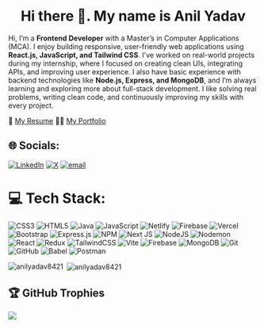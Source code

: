 <h1 align="center">Hi there 👋. My name is Anil Yadav</h1>

Hi, I’m a **Frontend Developer** with a Master’s in Computer Applications (MCA). I enjoy building responsive, user-friendly web applications using **React.js, JavaScript, and Tailwind CSS**. I've worked on real-world projects during my internship, where I focused on creating clean UIs, integrating APIs, and improving user experience. I also have basic experience with backend technologies like **Node.js, Express, and MongoDB**, and I’m always learning and exploring more about full-stack development. I like solving real problems, writing clean code, and continuously improving my skills with every project.

📄 [My Resume](https://github.com/AnilYadav8421/Resume/blob/main/Anil_Yadav_Resume.pdf)
🧑‍💻 [My Portfolio](https://portfolio-ivory-nine-10.vercel.app/)

## 🌐 Socials:
[![LinkedIn](https://img.shields.io/badge/LinkedIn-%230077B5.svg?logo=linkedin&logoColor=white)](https://linkedin.com/in/https://www.linkedin.com/in/anil-yadav-3111a9268/) [![X](https://img.shields.io/badge/X-black.svg?logo=X&logoColor=white)](https://x.com/https://x.com/anilyadav1108) [![email](https://img.shields.io/badge/Email-D14836?logo=gmail&logoColor=white)](mailto:anilyadav8149838058@gmail.com) 

# 💻 Tech Stack:
![CSS3](https://img.shields.io/badge/css3-%231572B6.svg?style=for-the-badge&logo=css3&logoColor=white) ![HTML5](https://img.shields.io/badge/html5-%23E34F26.svg?style=for-the-badge&logo=html5&logoColor=white) ![Java](https://img.shields.io/badge/java-%23ED8B00.svg?style=for-the-badge&logo=openjdk&logoColor=white) ![JavaScript](https://img.shields.io/badge/javascript-%23323330.svg?style=for-the-badge&logo=javascript&logoColor=%23F7DF1E) ![Netlify](https://img.shields.io/badge/netlify-%23000000.svg?style=for-the-badge&logo=netlify&logoColor=#00C7B7) ![Firebase](https://img.shields.io/badge/firebase-%23039BE5.svg?style=for-the-badge&logo=firebase) ![Vercel](https://img.shields.io/badge/vercel-%23000000.svg?style=for-the-badge&logo=vercel&logoColor=white) ![Bootstrap](https://img.shields.io/badge/bootstrap-%238511FA.svg?style=for-the-badge&logo=bootstrap&logoColor=white) ![Express.js](https://img.shields.io/badge/express.js-%23404d59.svg?style=for-the-badge&logo=express&logoColor=%2361DAFB) ![NPM](https://img.shields.io/badge/NPM-%23CB3837.svg?style=for-the-badge&logo=npm&logoColor=white) ![Next JS](https://img.shields.io/badge/Next-black?style=for-the-badge&logo=next.js&logoColor=white) ![NodeJS](https://img.shields.io/badge/node.js-6DA55F?style=for-the-badge&logo=node.js&logoColor=white) ![Nodemon](https://img.shields.io/badge/NODEMON-%23323330.svg?style=for-the-badge&logo=nodemon&logoColor=%BBDEAD) ![React](https://img.shields.io/badge/react-%2320232a.svg?style=for-the-badge&logo=react&logoColor=%2361DAFB) ![Redux](https://img.shields.io/badge/redux-%23593d88.svg?style=for-the-badge&logo=redux&logoColor=white) ![TailwindCSS](https://img.shields.io/badge/tailwindcss-%2338B2AC.svg?style=for-the-badge&logo=tailwind-css&logoColor=white) ![Vite](https://img.shields.io/badge/vite-%23646CFF.svg?style=for-the-badge&logo=vite&logoColor=white) ![Firebase](https://img.shields.io/badge/firebase-a08021?style=for-the-badge&logo=firebase&logoColor=ffcd34) ![MongoDB](https://img.shields.io/badge/MongoDB-%234ea94b.svg?style=for-the-badge&logo=mongodb&logoColor=white) ![Git](https://img.shields.io/badge/git-%23F05033.svg?style=for-the-badge&logo=git&logoColor=white) ![GitHub](https://img.shields.io/badge/github-%23121011.svg?style=for-the-badge&logo=github&logoColor=white) ![Babel](https://img.shields.io/badge/Babel-F9DC3e?style=for-the-badge&logo=babel&logoColor=black) ![Postman](https://img.shields.io/badge/Postman-FF6C37?style=for-the-badge&logo=postman&logoColor=white)

<p><img align="left" src="https://github-readme-stats.vercel.app/api/top-langs?username=anilyadav8421&show_icons=true&locale=en&layout=compact" alt="anilyadav8421" /></p>

<p>&nbsp;<img align="center" src="https://github-readme-stats.vercel.app/api?username=anilyadav8421&show_icons=true&locale=en" alt="anilyadav8421" /></p>

## 🏆 GitHub Trophies
![](https://github-profile-trophy.vercel.app/?username=AnilYadav8421&theme=radical&no-frame=false&no-bg=true&margin-w=4)

